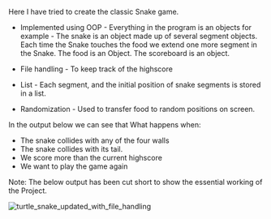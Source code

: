 Here I have tried to create the classic Snake game.

- Implemented using OOP - 
	Everything in the program is an objects for example - The snake is an object made up of several segment objects. Each time the Snake touches the food we extend one more segment in the Snake. The food is an Object. The scoreboard is an object.

- File handling - To keep track of the highscore

- List - Each segment, and the initial position of snake segments is stored in a list.

- Randomization - Used to transfer food to random positions on screen.

In the output below we can see that What happens when:
- The snake collides with any of the four walls
- The snake collides with its tail.
- We score more than the current highscore
- We want to play the game again

Note: The below output has been cut short to show the essential working of the Project.

![turtle_snake_updated_with_file_handling](https://user-images.githubusercontent.com/47264501/113277634-92f7e480-92fe-11eb-8784-12ffd55dc337.gif)
